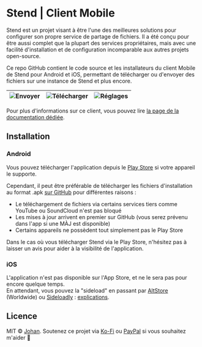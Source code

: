 # Stend | Client Mobile

Stend est un projet visant à être l'une des meilleures solutions pour configurer son propre service de partage de fichiers. Il a été conçu pour être aussi complet que la plupart des services propriétaires, mais avec une facilité d'installation et de configuration incomparable aux autres projets open-source.

Ce repo GitHub contient le code source et les installateurs du client Mobile de Stend pour Android et iOS, permettant de télécharger ou d'envoyer des fichiers sur une instance de Stend et plus encore.

| ![Envoyer](https://stend-docs.johanstick.fr/_next/image?url=%2F_next%2Fstatic%2Fmedia%2Fmobile_send.659f6f30.png&w=1080&q=75) | ![Télécharger](https://stend-docs.johanstick.fr/_next/image?url=%2F_next%2Fstatic%2Fmedia%2Fmobile_download.ccc901b9.png&w=1080&q=75) | ![Réglages](https://stend-docs.johanstick.fr/_next/image?url=%2F_next%2Fstatic%2Fmedia%2Fmobile_settings.89e0e3ed.png&w=1080&q=75) |
| --- | --- | --- |

Pour plus d'informations sur ce client, vous pouvez lire [la page de la documentation dédiée](https://stend-docs.johanstick.fr/mobile-docs/intro).

## Installation

### Android

Vous pouvez télécharger l'application depuis le [Play Store](https://play.google.com/store/apps/details?id=fr.johanstick.stendmobile.dev) si votre appareil le supporte.

Cependant, il peut être préférable de télécharger les fichiers d'installation au format .apk [sur GitHub](https://github.com/johan-perso/stend-mobile/releases/latest) pour différentes raisons :
* Le téléchargement de fichiers via certains services tiers comme YouTube ou SoundCloud n'est pas bloqué
* Les mises à jour arrivent en premier sur GitHub (vous serez prévenu dans l'app si une MÀJ est disponible)
* Certains appareils ne possèdent tout simplement pas le Play Store

Dans le cas où vous télécharger Stend via le Play Store, n'hésitez pas à laisser un avis pour aider à la visibilité de l'application.

### iOS

L'application n'est pas disponible sur l'App Store, et ne le sera pas pour encore quelque temps.  
En attendant, vous pouvez la "sideload" en passant par [AltStore](https://altstore.io/) (Worldwide) ou [Sideloadly](https://sideloadly.io/) : [explications](https://twitter.com/P4mui/status/1782021256897835047).

## Licence

MIT © [Johan](https://johanstick.fr). Soutenez ce projet via [Ko-Fi](https://ko-fi.com/johan_stickman) ou [PayPal](https://paypal.me/moipastoii) si vous souhaitez m'aider 💙

